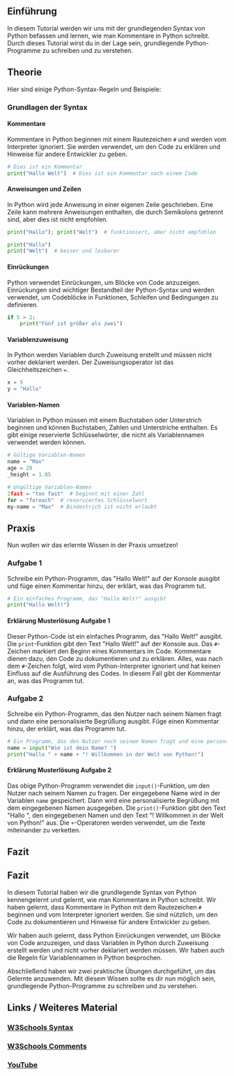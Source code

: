 ## Einführung
In diesem Tutorial werden wir uns mit der grundlegenden Syntax von Python befassen und lernen, wie man Kommentare in Python schreibt. Durch dieses Tutorial wirst du in der Lage sein, grundlegende Python-Programme zu schreiben und zu verstehen.

## Theorie
Hier sind einige Python-Syntax-Regeln und Beispiele:

### Grundlagen der Syntax

#### Kommentare

Kommentare in Python beginnen mit einem Rautezeichen `#` und werden vom Interpreter ignoriert. Sie werden verwendet, um den Code zu erklären und Hinweise für andere Entwickler zu geben.

```python
# Dies ist ein Kommentar
print("Hallo Welt")  # Dies ist ein Kommentar nach einem Code
```

#### Anweisungen und Zeilen

In Python wird jede Anweisung in einer eigenen Zeile geschrieben. Eine Zeile kann mehrere Anweisungen enthalten, die durch Semikolons getrennt sind, aber dies ist nicht empfohlen.

```python
print("Hallo"); print("Welt")  # funktioniert, aber nicht empfohlen

print("Hallo")
print("Welt")  # besser und lesbarer
```

#### Einrückungen

Python verwendet Einrückungen, um Blöcke von Code anzuzeigen. Einrückungen sind wichtiger Bestandteil der Python-Syntax und werden verwendet, um Codeblöcke in Funktionen, Schleifen und Bedingungen zu definieren.

```python
if 5 > 2:
    print("Fünf ist größer als zwei")
```

#### Variablenzuweisung

In Python werden Variablen durch Zuweisung erstellt und müssen nicht vorher deklariert werden. Der Zuweisungsoperator ist das Gleichheitszeichen `=`.

```python
x = 5
y = "Hallo"
```

#### Variablen-Namen

Variablen in Python müssen mit einem Buchstaben oder Unterstrich beginnen und können Buchstaben, Zahlen und Unterstriche enthalten. Es gibt einige reservierte Schlüsselwörter, die nicht als Variablennamen verwendet werden können.

```python
# Gültige Variablen-Namen
name = "Max"
age = 28
_height = 1.85

# Ungültige Variablen-Namen
2fast = "too fast"  # beginnt mit einer Zahl
for = "foreach"  # reserviertes Schlüsselwort
my-name = "Max"  # Bindestrich ist nicht erlaubt
```

## Praxis
Nun wollen wir das erlernte Wissen in der Praxis umsetzen! 

### Aufgabe 1
Schreibe ein Python-Programm, das "Hallo Welt!" auf der Konsole ausgibt und füge einen Kommentar hinzu, der erklärt, was das Programm tut.

```python
# Ein einfaches Programm, das "Hallo Welt!" ausgibt
print("Hallo Welt!")
```
#### Erklärung Musterlösung Aufgabe 1

Dieser Python-Code ist ein einfaches Programm, das "Hallo Welt!" ausgibt. Die `print`-Funktion gibt den Text "Hallo Welt!" auf der Konsole aus. Das `#`-Zeichen markiert den Beginn eines Kommentars im Code. Kommentare dienen dazu, den Code zu dokumentieren und zu erklären. Alles, was nach dem `#`-Zeichen folgt, wird vom Python-Interpreter ignoriert und hat keinen Einfluss auf die Ausführung des Codes. In diesem Fall gibt der Kommentar an, was das Programm tut.

### Aufgabe 2
Schreibe ein Python-Programm, das den Nutzer nach seinem Namen fragt und dann eine personalisierte Begrüßung ausgibt. Füge einen Kommentar hinzu, der erklärt, was das Programm tut.

```python
# Ein Programm, das den Nutzer nach seinem Namen fragt und eine personalisierte Begrüßung ausgibt
name = input("Wie ist dein Name? ")
print("Hallo " + name + "! Willkommen in der Welt von Python!")
```
#### Erklärung Musterlösung Aufgabe 2

Das obige Python-Programm verwendet die `input()`-Funktion, um den Nutzer nach seinem Namen zu fragen. Der eingegebene Name wird in der Variablen `name` gespeichert. Dann wird eine personalisierte Begrüßung mit dem eingegebenen Namen ausgegeben. Die `print()`-Funktion gibt den Text "Hallo ", den eingegebenen Namen und den Text "! Willkommen in der Welt von Python!" aus. Die `+`-Operatoren werden verwendet, um die Texte miteinander zu verketten.

## Fazit 

## Fazit

In diesem Tutorial haben wir die grundlegende Syntax von Python kennengelernt und gelernt, wie man Kommentare in Python schreibt. Wir haben gelernt, dass Kommentare in Python mit dem Rautezeichen `#` beginnen und vom Interpreter ignoriert werden. Sie sind nützlich, um den Code zu dokumentieren und Hinweise für andere Entwickler zu geben.

Wir haben auch gelernt, dass Python Einrückungen verwendet, um Blöcke von Code anzuzeigen, und dass Variablen in Python durch Zuweisung erstellt werden und nicht vorher deklariert werden müssen. Wir haben auch die Regeln für Variablennamen in Python besprochen.

Abschließend haben wir zwei praktische Übungen durchgeführt, um das Gelernte anzuwenden. Mit diesem Wissen sollte es dir nun möglich sein, grundlegende Python-Programme zu schreiben und zu verstehen.
 

## Links / Weiteres Material 

### [W3Schools Syntax](https://www.w3schools.com/python/python_syntax.asp)
### [W3Schools Comments](https://www.w3schools.com/python/python_comments.asp)

### [YouTube](https://www.youtube.com/watch?v=ewu4x0eXVt8)

